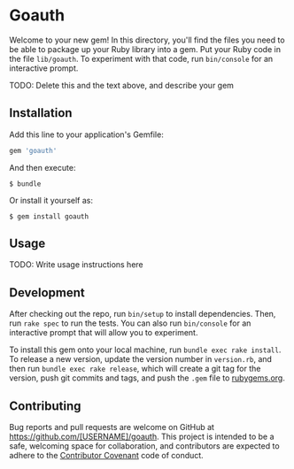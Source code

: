 # Goauth

Welcome to your new gem! In this directory, you'll find the files you need to be able to package up your Ruby library into a gem. Put your Ruby code in the file `lib/goauth`. To experiment with that code, run `bin/console` for an interactive prompt.

TODO: Delete this and the text above, and describe your gem

## Installation

Add this line to your application's Gemfile:

```ruby
gem 'goauth'
```

And then execute:

    $ bundle

Or install it yourself as:

    $ gem install goauth

## Usage

TODO: Write usage instructions here

## Development

After checking out the repo, run `bin/setup` to install dependencies. Then, run `rake spec` to run the tests. You can also run `bin/console` for an interactive prompt that will allow you to experiment.

To install this gem onto your local machine, run `bundle exec rake install`. To release a new version, update the version number in `version.rb`, and then run `bundle exec rake release`, which will create a git tag for the version, push git commits and tags, and push the `.gem` file to [rubygems.org](https://rubygems.org).

## Contributing

Bug reports and pull requests are welcome on GitHub at https://github.com/[USERNAME]/goauth. This project is intended to be a safe, welcoming space for collaboration, and contributors are expected to adhere to the [Contributor Covenant](http://contributor-covenant.org) code of conduct.

